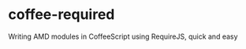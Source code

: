 coffee-required
===============

Writing AMD modules in CoffeeScript using RequireJS, quick and easy
